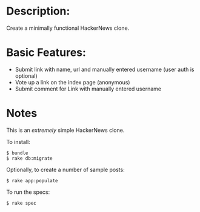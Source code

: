 # Description:

Create a minimally functional HackerNews clone.

# Basic Features:

* Submit link with name, url and manually entered username (user auth is optional)
* Vote up a link on the index page (anonymous)
* Submit comment for Link with manually entered username

# Notes

This is an _extremely_ simple HackerNews clone.

To install:

```
$ bundle
$ rake db:migrate
```

Optionally, to create a number of sample posts:

```$ rake app:populate```

To run the specs:

```$ rake spec```